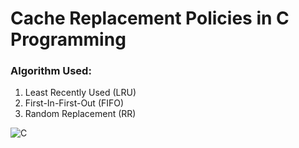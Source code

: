 # Cache Replacement Policies in C Programming

### Algorithm Used:
1. Least Recently Used (LRU)
2. First-In-First-Out (FIFO)
3. Random Replacement (RR)

![C](https://img.shields.io/badge/language-C-blue)
